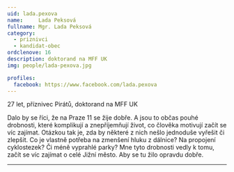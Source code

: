 ```yaml
---
uid: lada.pexova
name:     Lada Peksová
fullname: Mgr. Lada Peksová
category:
  - priznivci
  - kandidat-obec
ordclenove: 16
description: doktorand na MFF UK
img: people/lada-pexova.jpg

profiles:
  facebook: https://www.facebook.com/lada.pexova
---
```


27 let, příznivec Pirátů, doktorand na MFF UK

Dalo by se říci, že na Praze 11 se žije dobře. A jsou to občas pouhé drobnosti, které komplikují a znepříjemňují život, co člověka motivují začít se víc zajímat. Otázkou tak je, zda by některé z nich nešlo jednoduše vyřešit či zlepšit. Co je vlastně potřeba na zmenšení hluku z dálnice? Na propojení cyklostezek? Či méně vyprahlé parky? Mne tyto drobnosti vedly k tomu, začít se víc zajímat o celé Jižní město. Aby se tu žilo opravdu dobře.


---